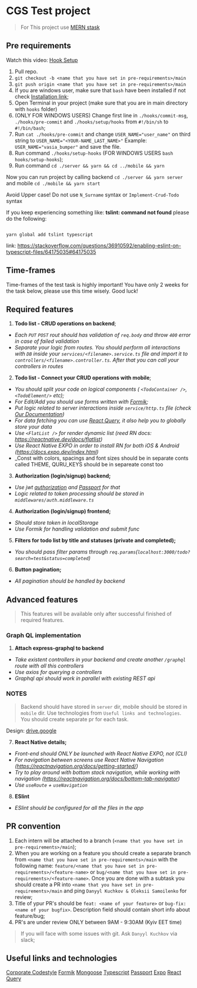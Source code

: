 # CGS Test project

> For This project use [MERN stask](https://www.mongodb.com/languages/mern-stack-tutorial)

## Pre requirements

Watch this video:
[Hook Setup](https://www.youtube.com/watch?v=jM0Jqfmr9sc&ab_channel=CodeGenerationSoftware)

1. Pull repo.
2. `git checkout -b <name that you have set in pre-requirements>/main`
3. `git push origin <name that you have set in pre-requirements>/main`
4. If you are windows user, make sure that `bash` have been installed if not check [Installation link](https://hackernoon.com/how-to-install-bash-on-windows-10-lqb73yj3);
5. Open Terminal in your project (make sure that you are in main directory with `hooks` folder)
6. (ONLY FOR WINDOWS USERS) Change first line in `./hooks/commit-msg`, `./hooks/pre-commit` and `./hooks/setup/hooks` from `#!/bin/sh` to `#!/bin/bash`;
7. Run `cat ./hooks/pre-commit` and change `USER_NAME="user_name"` on third string to `USER_NAME="<YOUR-NAME_LAST_NAME>"` Example: `USER_NAME="vasia_bumper"` and save the file.
8. Run command `./hooks/setup-hooks` (FOR WINDOWS USERS `bash hooks/setup-hooks`);
9. Run command `cd ./server && yarn && cd ../mobile && yarn`

Now you can run project by calling backend `cd ./server && yarn server` and mobile `cd ./mobile && yarn start`

Avoid Upper case! Do not use `N_Surname` syntax or `Implement-Crud-Todo` syntax

If you keep experiencing something like: **tslint: command not found**
please do the following:

```

yarn global add tslint typescript

```

link: https://stackoverflow.com/questions/36910592/enabling-eslint-on-typescript-files/64175035#64175035

## Time-frames

Time-frames of the test task is highly important! You have only 2 weeks for the task below, please use this time wisely. Good luck!

## Required features

1. **Todo list - CRUD operations on backend**;

- _Each `PUT` `POST` rout should has validation of `req.body` and throw `400` error in case of failed validation_
- _Separate your logic from routes. You should perform all interactions with `DB` inside your `services/<filename>.service.ts` file and import it to `controllers/<filename>.controller.ts`. After that you can call your controllers in routes_

2. **Todo list - Connect your CRUD operations with mobile**;

- _You should split your code on logical components ( `<TodoContainer />`, `<TodoElement/>` etc);_
- _For Edit/Add you should use forms written with [Formik](https://formik.org/docs/overview);_
- _Put logic related to server interactions inside `service/http.ts` file (check [Our Documentation](https://github.com/CodeGeneration-2020/code-generation-code-style/blob/main/docs/javascript.md#server-interactions-))_
- _For data fetching you can use [React Query](https://react-query.tanstack.com/), it also help you to globally store your data_
- _Use `<FlatList />` for render dynamic list (reed RN docs: https://reactnative.dev/docs/flatlist)_
- _Use React Native EXPO in order to install RN for both iOS & Android (https://docs.expo.dev/index.html)_
- _Const with colors, spacings and font sizes should be in separate conts called THEME, QURU_KEYS should be in separeate const too

3. **Authorization (login/signup) backend;**

- _Use jwt [authorization](https://nodejsdev.ru/doc/jwt/) and [Passport](http://www.passportjs.org/) for that_
- _Logic related to token processing should be stored in `middlewares/auth.middleware.ts`_

4. **Authorization (login/signup) frontend;**

- _Should store token in localStorage_
- _Use Formik for handling validation and submit func_

5. **Filters for todo list by title and statuses (private and completed);**

- _You should pass filter params through `req.params`(`localhost:3000/todo?search=test&status=completed`)_

6. **Button pagination;**

- _All pagination should be handled by backend_

## Advanced features

> This features will be available only after successful finished of required features.

### Graph QL implementation

1. **Attach express-graphql to backend**

- _Take existent controllers in your backend and create another `/graphql` route with all this controllers_
- _Use axios for querying a controllers_
- _Graphql api should work in parallel with existing REST api_

### NOTES

> Backend should have stored in `server` dir, mobile should be stored in `mobile` dir.
> Use technologies from `Useful links and technologies`. You should create separate pr for each task.

Design: [drive.google](https://drive.google.com/file/d/1uSkWwYC7yrvgDFJznxNlKPqQl_SahGzZ/view)

7. **React Native details;**

- _Front-end should ONLY be launched with React Native EXPO, not (CLI)_
- _For navigation between screens use React Native Navigation (https://reactnavigation.org/docs/getting-started/)_
- _Try to play around with bottom stack navigation, while working with navigation (https://reactnavigation.org/docs/bottom-tab-navigator)_
- _Use `useRoute` + `useNavigation`_

8. **ESlint**

- _ESlint should be configured for all the files in the app_

## PR convention

1. Each intern will be attached to a branch (`<name that you have set in pre-requirements>/main`);
2. When you are working on a feature you should create a separate branch from `<name that you have set in pre-requirements>/main` with the following name:
   `feature/<name that you have set in pre-requirements>/<feature-name>` or `bug/<name that you have set in pre-requirements>/<feature-name>`. Once you are done with a subtask you should create a PR into `<name that you have set in pre-requirements>/main` and ping `Danyyl Kuchkov & Oleksii Samoilenko` for review;
3. Title of ypur PR's should be `feat: <name of your feature>` or `bug-fix: <name of your bugfix>`. Description field should contain short info about feature/bug;
4. PR's are under review ONLY between 9AM - 9:30AM (Kyiv EET time)

> If you will face with some issues with git. Ask `Danyyl Kuchkov` via slack;

## Useful links and technologies

[Corporate Codestyle](https://github.com/CodeGeneration-2020/code-generation-code-style)
[Formik](https://formik.org/docs/overview)
[Mongoose](https://mongoosejs.com/)
[Typescript](https://www.typescriptlang.org/docs/handbook/typescript-in-5-minutes.html)
[Passport](http://www.passportjs.org/)
[Expo](https://docs.expo.io/)
[React Query](https://react-query.tanstack.com/)

```

```
